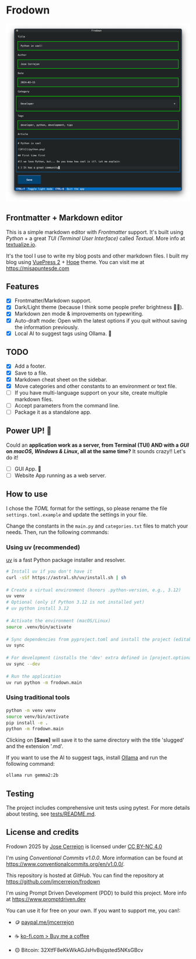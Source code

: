 # Frodown

![Frodown](./screenshot.png)

## Frontmatter + Markdown editor

This is a simple markdown editor with _Frontmatter_ support. It's built using _Python_ + a great _TUI (Terminal User Interface)_ called _Textual_. More info at [textualize.io](https://textualize.io).

It's the tool I use to write my blog posts and other markdown files. I built my blog using [VuePress 2](https://v2.vuepress.vuejs.org) + [Hope](https://theme-hope.vuejs.press) theme. You can visit me at https://misapuntesde.com

## Features

-   [x] Frontmatter/Markdown support.
-   [x] Dark/Light theme (because I think some people prefer brightness 🤷‍♂️).
-   [x] Markdown zen mode & improvements on typewriting.
-   [x] Auto-draft mode: Open with the latest options if you quit without saving the information previously.
-   [x] Local AI to suggest tags using Ollama. 🤯

## TODO

-   [x] Add a footer.
-   [x] Save to a file.
-   [x] Markdown cheat sheet on the sidebar.
-   [x] Move categories and other constants to an environment or text file.
-   [ ] If you have multi-language support on your site, create multiple markdown files.
-   [ ] Accept parameters from the command line.
-   [ ] Package it as a standalone app.

## Power UP! 🚀

Could an **application work as a server, from Terminal (TUI) AND with a _GUI_ on _macOS, Windows & Linux_, all at the same time?** It sounds crazy!! Let's do it!

-   [ ] GUI App. 🚀
-   [ ] Website App running as a web server.

## How to use

I chose the _TOML_ format for the settings, so please rename the file `settings.toml.example` and update the settings in your file.

Change the constants in the `main.py` and `categories.txt` files to match your needs. Then, run the following commands:

### Using uv (recommended)

[uv](https://github.com/astral-sh/uv) is a fast Python package installer and resolver.

```bash
# Install uv if you don't have it
curl -sSf https://astral.sh/uv/install.sh | sh

# Create a virtual environment (honors .python-version, e.g., 3.12)
uv venv
# Optional (only if Python 3.12 is not installed yet)
# uv python install 3.12

# Activate the environment (macOS/Linux)
source .venv/bin/activate

# Sync dependencies from pyproject.toml and install the project (editable)
uv sync

# For development (installs the 'dev' extra defined in [project.optional-dependencies])
uv sync --dev

# Run the application
uv run python -m frodown.main
```

### Using traditional tools

```bash
python -m venv venv
source venv/bin/activate
pip install -e .
python -m frodown.main
```

Clicking on **[Save]** will save it to the same directory with the title 'slugged' and the extension '.md'.

If you want to use the AI to suggest tags, install [Ollama](https://github.com/ollama/ollama) and run the following command:

```bash
ollama run gemma2:2b
```

## Testing

The project includes comprehensive unit tests using pytest. For more details about testing, see [tests/README.md](tests/README.md).

## License and credits

Frodown 2025 by [Jose Cerrejon](https://github.com/jmcerrejon) is licensed under [CC BY-NC 4.0](http://creativecommons.org/licenses/by-nc/4.0/?ref=chooser-v1)

I'm using _Conventional Commits v1.0.0_. More information can be found at https://www.conventionalcommits.org/en/v1.0.0/.

This repository is hosted at _GitHub_. You can find the repository at https://github.com/jmcerrejon/frodown

I'm using Prompt Driven Development (PDD) to build this project. More info at https://www.promptdriven.dev

You can use it for free on your own. If you want to support me, you can!:

-   🪙 [paypal.me/jmcerrejon](https://paypal.me/jmcerrejon)

-   ☕️ [ko-fi.com > Buy me a coffee](https://ko-fi.com/cerrejon)

-   🟡 Bitcoin: 32XtfF8eKkWkAGJsHvBsjqsted5NKsGBcv

